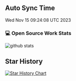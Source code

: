 ## Auto Sync Time
Wed Nov 15 09:24:08 UTC 2023
### 💻 Open Source Work Stats 
![github stats](https://github-readme-stats.vercel.app/api?username=simwiki&show_icons=true)
## Star History 
[![Star History Chart](https://api.star-history.com/svg?repos=simwiki/easy-workflow&type=Date)](https://star-history.com/#simwiki/easy-workflow)
